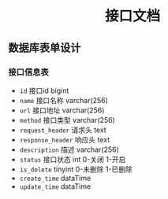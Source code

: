# <center>接口文档</center>

## 数据库表单设计

### 接口信息表

- `id` 接口id bigint 
- `name` 接口名称 varchar(256) 
- `url` 接口地址  varchar(256)
- `method` 接口类型 varchar(256)
- `request_header` 请求头 text 
- `response_header` 响应头 text
- `description` 描述 varchar(256)
- `status` 接口状态 int 0-关闭 1-开启
- `is_delete` tinyint 0-未删除 1-已删除
- `create_time` dataTime
- `update_time` dataTime

